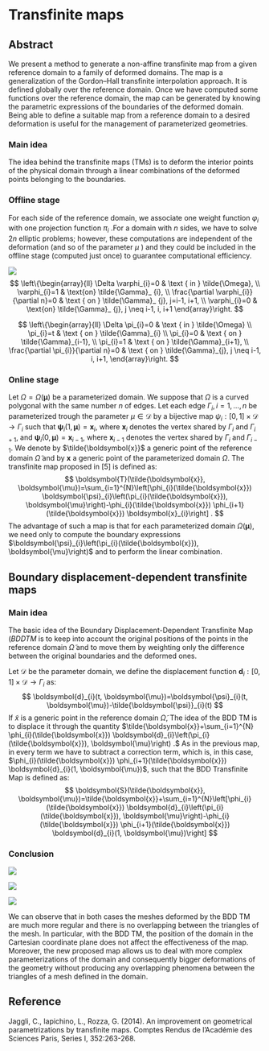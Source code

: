 # Transfinite maps

## Abstract

We present a method to generate a non-affine transfinite map from a given reference domain to a family of deformed domains. The map is a generalization of the Gordon–Hall transfinite interpolation approach. It is defined globally over the reference domain. Once we have computed some functions over the reference domain, the map can be generated by knowing the parametric expressions of the boundaries of the deformed domain. Being able to define a suitable map from a reference domain to a desired deformation is useful for the management of parameterized geometries.

### Main idea

The idea behind the transfinite maps (TMs) is to deform the interior points of the physical domain through a linear combinations of the deformed points belonging to the boundaries.

### Offline stage

For each side of the reference domain, we associate one weight function $\varphi_i$ with one projection function $\pi_{i}$ .For a domain with $n$ sides, we have to solve $2n$ elliptic problems; however, these computations are independent of the deformation (and so of the parameter $\mu$ ) and they could be included in the offline stage (computed just once) to guarantee computational efficiency.

![](D:\Data\GitHub\NIROM\Notes\figure\1.png)
$$
\left\{\begin{array}{ll}
\Delta \varphi_{i}=0 & \text { in } \tilde{\Omega},  \\
\varphi_{i}=1 & \text{on} \tilde{\Gamma}_ {i}, \\
\frac{\partial \varphi_{i}}{\partial n}=0 & \text { on } \tilde{\Gamma}_ {j}, j=i-1, i+1, \\
\varphi_{i}=0 & \text{on} \tilde{\Gamma}_ {j}, j \neq i-1, i, i+1
\end{array}\right.
$$

$$
\left\{\begin{array}{ll}
\Delta \pi_{i}=0 & \text { in } \tilde{\Omega} \\
\pi_{i}=t & \text { on } \tilde{\Gamma}_{i} \\
\pi_{i}=0 & \text { on } \tilde{\Gamma}_{i-1}, \\
\pi_{i}=1 & \text { on } \tilde{\Gamma}_{i+1}, \\
\frac{\partial \pi_{i}}{\partial n}=0 & \text { on } \tilde{\Gamma}_{j}, j \neq i-1, i, i+1,
\end{array}\right.
$$

### Online stage

Let $\Omega=\Omega(\boldsymbol{\mu})$ be a parameterized domain. We suppose that $\Omega$ is a curved polygonal with the same number $n$ of edges. Let each edge $\Gamma_{i}, i=1, \ldots, n$ be parameterized trough the parameter $\mu \in \mathcal{D}$ by a bijective map $\psi_{i}:[0,1] \times \mathcal{D} \rightarrow \Gamma_{i}$ such that $\boldsymbol{\psi}_{i}(1, \boldsymbol{\mu})=\boldsymbol{x}_{i}$, where $\boldsymbol{x}_{i}$ denotes the vertex shared by $\Gamma_{i}$ and $\Gamma_{i+1}$, and $\boldsymbol{\psi}_{i}(0, \boldsymbol{\mu})=\boldsymbol{x}_{i-1}$, where $\boldsymbol{x}_{i-1}$ denotes the vertex shared by $\Gamma_{i}$ and $\Gamma_{i-1}$. We denote by $\tilde{\boldsymbol{x}}$ a generic point of the reference domain $\tilde{\Omega}$ and by $\boldsymbol{x}$ a generic point of the parameterized domain $\Omega$. The transfinite map proposed in [5] is defined as:
$$
\boldsymbol{T}(\tilde{\boldsymbol{x}}, \boldsymbol{\mu})=\sum_{i=1}^{N}\left[\phi_{i}(\tilde{\boldsymbol{x}}) \boldsymbol{\psi}_{i}\left(\pi_{i}(\tilde{\boldsymbol{x}}), \boldsymbol{\mu}\right)-\phi_{i}(\tilde{\boldsymbol{x}}) \phi_{i+1}(\tilde{\boldsymbol{x}}) \boldsymbol{x}_{i}\right] .
$$
The advantage of such a map is that for each parameterized domain $\Omega(\boldsymbol{\mu})$, we need only to compute the boundary expressions $\boldsymbol{\psi}_{i}\left(\pi_{i}(\tilde{\boldsymbol{x}}), \boldsymbol{\mu}\right)$ and to perform the linear combination.

## Boundary displacement-dependent transfinite maps

### Main idea

The basic idea of the Boundary Displacement-Dependent Transfinite Map $(B D D T M$ is to keep into account the original positions of the points in the reference domain $\tilde{\Omega}$ and to move them by weighting only the difference between the original boundaries and the deformed ones. 

 Let $\mathcal{D}$ be the parameter domain, we define the displacement function $\boldsymbol{d}_{i}:[0,1] \times \mathcal{D} \rightarrow \Gamma_{i}$ as:
$$
\boldsymbol{d}_{i}(t, \boldsymbol{\mu})=\boldsymbol{\psi}_{i}(t, \boldsymbol{\mu})-\tilde{\boldsymbol{\psi}}_{i}(t)
$$
If $\tilde{x}$ is a generic point in the reference domain $\tilde{\Omega}$,  The idea of the BDD TM is to displace it through the quantity $\tilde{\boldsymbol{x}}+\sum_{i=1}^{N} \phi_{i}(\tilde{\boldsymbol{x}}) \boldsymbol{d}_{i}\left(\pi_{i}(\tilde{\boldsymbol{x}}), \boldsymbol{\mu}\right) .$ As in the previous map, in every term we have to subtract a correction term, which is, in this case, $\phi_{i}(\tilde{\boldsymbol{x}}) \phi_{i+1}(\tilde{\boldsymbol{x}}) \boldsymbol{d}_{i}(1, \boldsymbol{\mu})$, such that the BDD Transfinite Map is defined as:
$$
\boldsymbol{S}(\tilde{\boldsymbol{x}}, \boldsymbol{\mu})=\tilde{\boldsymbol{x}}+\sum_{i=1}^{N}\left[\phi_{i}(\tilde{\boldsymbol{x}}) \boldsymbol{d}_{i}\left(\pi_{i}(\tilde{\boldsymbol{x}}), \boldsymbol{\mu}\right)-\phi_{i}(\tilde{\boldsymbol{x}}) \phi_{i+1}(\tilde{\boldsymbol{x}}) \boldsymbol{d}_{i}(1, \boldsymbol{\mu})\right]
$$

### Conclusion

![](D:\Data\GitHub\NIROM\Notes\figure\2.png)

![](D:\Data\GitHub\NIROM\Notes\figure\3.png)

![](D:\Data\GitHub\NIROM\Notes\figure\4.png)

We can observe that in both cases the meshes deformed by the BDD TM are much more regular and there is no overlapping between the triangles of the mesh. In particular, with the BDD TM, the position of the domain in the Cartesian coordinate plane does not affect the effectiveness of the map. Moreover, the new proposed map allows us to deal with more complex parameterizations of the domain and consequently bigger deformations of the geometry without producing any overlapping phenomena between the triangles of a mesh defined in the domain. 

 ## Reference

 Jaggli, C., Iapichino, L., Rozza, G. (2014). An improvement on geometrical parametrizations by transfinite maps. Comptes Rendus de l’Académie des Sciences Paris, Series I, 352:263-268.

